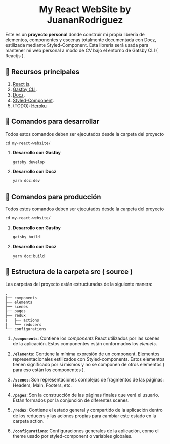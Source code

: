<h1 align="center">
  My React WebSite by JuananRodriguez
</h1>

Este es un **proyecto personal** donde construir mi propia librería de elementos, componentes y escenas totalmente documentada con Docz, estilizada mediante Styled-Component. Esta librería será usada para mantener mi web personal a modo de CV bajo el entorno de Gatsby CLI ( Reactjs ).

## 🚀 Recursos principales

1. [React js](https://reactjs.org/docs/getting-started.html).
1. [Gastby CLI](https://www.gatsbyjs.org/docs/).
3. [Docz](https://www.docz.site/documentation).
4. [Styled-Component](https://www.styled-components.com/docs).  
5. (TODO): [Heroku](https://www.heroku.com/)

## 🚀 Comandos para desarrollar

Todos estos comandos deben ser ejecutados desde la carpeta del proyecto
    
    cd my-react-website/
    
1.  **Desarrollo con Gastby**
    ```sh
    gatsby develop
    ```
1.  **Desarrollo con Docz**
    ```sh
    yarn doc:dev
    ```

## 🚀 Comandos para producción

Todos estos comandos deben ser ejecutados desde la carpeta del proyecto
    
    cd my-react-website/
    
1.  **Desarrollo con Gastby**
    ```sh
    gatsby build
    ```
1.  **Desarrollo con Docz**
    ```sh
    yarn doc:build
    ```


## 🧐 Estructura de la carpeta src ( source )

 Las carpetas del proyecto están estructuradas de la siguiente manera:

    .
    ├── components
    ├── elements
    ├── scenes
    ├── pages
    ├── redux
    |   ├── actions
    |   └── reducers
    └── configurations

1.  **`/components`**: Contiene los *components* React utilizados por las scenes de la aplicación. Estos componentes están conformados los *elemets*.

2.  **`/elements`**: Contiene la mínima expresión de un component. Elementos representacionales estilizados con Styled-components. Estos elementos tienen significado por si mismos y no se componen de otros elementos ( para eso están los componentes ).

3.  **`/scenes`**: Son representaciones complejas de fragmentos de las páginas: Headers, Main, Footers, etc. 

4.  **`/pages`**: Son la construcción de las páginas finales que verá el usuario. Están formados por la conjunción de diferentes scenes.

5.  **`/redux`**: Contiene el estado general y compartido de la aplicación dentro de los reducers y las aciones propias para cambiar este estado en la carpeta action. 

6.  **`/configurations`**: Configuraciones generales de la aplicación, como el theme usado por styled-component o variables globales.
